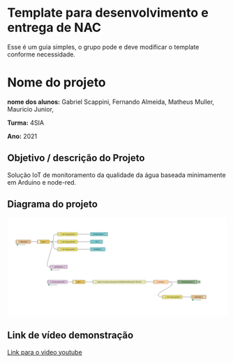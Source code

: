 # Template para desenvolvimento e entrega de NAC

Esse é um guia simples, o grupo pode e deve modificar o template conforme necessidade. 

# Nome do projeto

**nome dos alunos:**
Gabriel Scappini,
Fernando Almeida,
Matheus Muller,
Mauricio Junior,



**Turma:**
4SIA

**Ano:**
2021

## Objetivo / descrição do Projeto

Solução IoT de monitoramento da qualidade da água baseada 
minimamente em Arduino e node-red.

## Diagrama do projeto

<img src="/nodered-flow.png" width="550">

## Link de vídeo demonstração

[Link para o video youtube](https://www.youtube.com/watch?v=xva71wynxS0)

